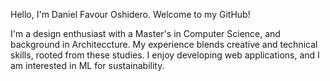 Hello, I'm Daniel Favour Oshidero. Welcome to my GitHub!

I'm a design enthusiast with a Master's in Computer Science, and background in Architeccture. My experience blends creative and technical skills, rooted from these studies. I enjoy developing web applications, and I am interested in ML for sustainability.

<!---
dfoshidero/dfoshidero is a ✨ special ✨ repository because its `README.md` (this file) appears on your GitHub profile.
You can click the Preview link to take a look at your changes.
--->
